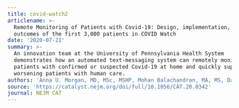 ```yaml
---
title: covid-watch2
articlename: >-
  Remote Monitoring of Patients with Covid-19: Design, implementation, and
  outcomes of the first 3,000 patients in COVID Watch
date: '2020-07-21'
summary: >-
  An innovation team at the University of Pennsylvania Health System
  demonstrates how an automated text-messaging system can remotely monitor
  patients with confirmed or suspected Covid-19 at home and quickly support
  worsening patients with human care.
authors: 'Anna U. Morgan, MD, MSc, MSHP, Mohan Balachandran, MA, MS, David Do, MD, Doreen Lam, BA, Andrew Parambath, BA, MEd, Krisda H. Chaiyachati, MD, MPH, MSHP, Nancy M. Bonalumi, DNP, RN, CEN, FAEN, Susan C. Day, MD, MPH, Kathleen C. Lee, MD & David A. Asch, MD, MBA'
source: 'https://catalyst.nejm.org/doi/full/10.1056/CAT.20.0342'
journal: NEJM CAT
---
```


